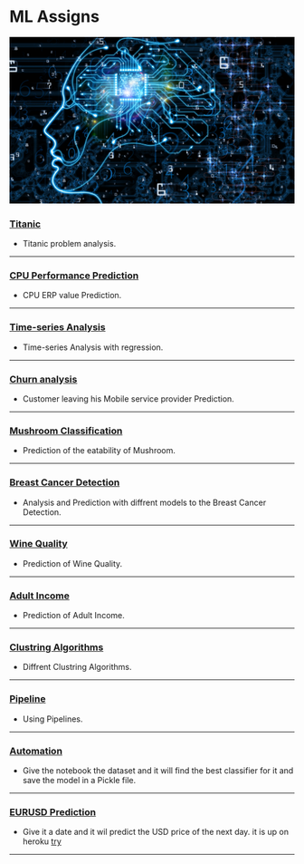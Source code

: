 # ML Assigns

![python](res/machine-learning-1.png)

### [Titanic](Titanic)
* Titanic problem analysis.
---
### [CPU Performance Prediction](CPU%20Performance%20Prediction)
* CPU ERP value Prediction.
---
### [Time-series Analysis](Time-series%20Analysis%20with%20regression)
* Time-series Analysis with regression.
---
### [Churn analysis](Churn%20analysis)
* Customer leaving his Mobile service provider Prediction.
---
### [Mushroom Classification](Mushroom%20Classification)
* Prediction of the eatability of Mushroom.
---
### [Breast Cancer Detection](Breast%20Cancer%20Detection)
* Analysis and Prediction with diffrent models to the Breast Cancer Detection.
---
### [Wine Quality](Wine%20Quality)
* Prediction of Wine Quality.
---
### [Adult Income](Adult%20Income)
* Prediction of Adult Income.
---
### [Clustring Algorithms](Clustring%20Algorithms)
* Diffrent Clustring Algorithms.
---
### [Pipeline](Pipeline)
* Using Pipelines.
---
### [Automation](Automation)
* Give the notebook the dataset and it will find the best classifier for it and save the model in a Pickle file.
---
### [EURUSD Prediction](EURUSD%20Prediction)
* Give it a date and it wil predict the USD price of the next day. it is up on heroku [try](https://assign1-usd-time.herokuapp.com/)
---